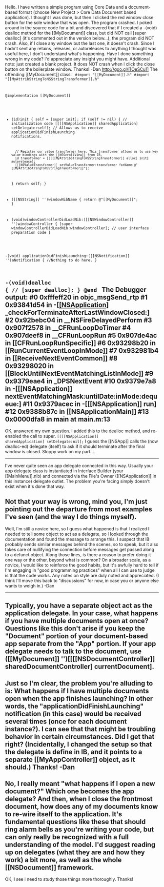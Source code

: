 
Hello. I have written a simple program using Core Data and a document-based format (choose New Project > Core Data Document based application). I thought I was done, but then I clicked the red window close button for the sole window that was open. The program crashed. I poked around in the source code for a bit and discovered that if I created a -(void) dealloc method for the [[MyDocument]] class, but did NOT call [super dealloc] (it's commented out in the version below...), the program did NOT crash. Also, if I close any window but the last one, it doesn't crash. Since I hadn't sent any retains, releases, or autoreleases to anything I thought was useful here, I don't understand what's happening. Have I done something wrong in my code? I'd appreciate any insight you might have. Additional note: just created a blank project. It does NOT crash when I click the close button on the boilerplate window. Thanks! -Dan http://goo.gl/[[OeSCu]]
The offending [[MyDocument]] class:
<code>
#import "[[MyDocument]].h"
#import "[[MyAttribStringToNSStringTransformer]].h"

@implementation [[MyDocument]]

- (id)init 
{
    self = [super init];
    if (self != nil)
	{
        // initialization code
		[[[[NSApplication]] sharedApplication] setDelegate:self];		// Allows us to receive applicationDidFinishLaunching notifications.
		
		// Register our value transformer here. This transformer allows us to use key value bindings with the [[NSScrollView]] from IB.
		id transformer = [[[[[MyAttribStringToNSStringTransformer]] alloc] init] autorelease];
		[[[NSValueTransformer]] setValueTransformer:transformer forName:@"[[MyAttribStringToNSStringTransformer]]"]; 
    }
    return self;
}

- ([[NSString]] '')windowNibName 
{
    return @"[[MyDocument]]";
}

- (void)windowControllerDidLoadNib:([[NSWindowController]] '')windowController 
{
    [super windowControllerDidLoadNib:windowController];
    // user interface preparation code
}

-(void) applicationDidFinishLaunching:([[NSNotification]] '')aNotification
{
	//Nothing to do here.
}

-(void)dealloc
{
//	[super dealloc];
}
@end
</code>
The Debugger output:
#0	0xfffeff20 in objc_msgSend_rtp
#1	0x93841d54 in -[[[NSApplication]]([[NSWindowCache]]) _checkForTerminateAfterLastWindowClosed:]
#2	0x92bebc04 in __NSFireDelayedPerform
#3	0x907f2578 in __CFRunLoopDoTimer
#4	0x907deef8 in __CFRunLoopRun
#5	0x907de4ac in [[CFRunLoopRunSpecific]]
#6	0x93298b20 in [[RunCurrentEventLoopInMode]]
#7	0x932981b4 in [[ReceiveNextEventCommon]]
#8	0x93298020 in [[BlockUntilNextEventMatchingListInMode]]
#9	0x9379eae4 in _DPSNextEvent
#10	0x9379e7a8 in -[[[NSApplication]] nextEventMatchingMask:untilDate:inMode:dequeue:]
#11	0x9379acec in -[[[NSApplication]] run]
#12	0x9388b87c in [[NSApplicationMain]]
#13	0x0000dfa8 in main at main.m:13
----
OK, answered my own question. I added this to the dealloc method, and re-enabled the call to super.
<code>[[[[NSApplication]] sharedApplication] setDelegate:nil];</code>
I guess the [[NSApp]] calls the (now dealloc-ed) delegate (itself) to ask if it should terminate after the final window is closed. Sloppy work on my part....

----

I've never quite seen an app delegate connected in this way. Usually your app delegate class is instantiated in Interface Builder (your [[MainMenu]].nib) and connected via the File's Owner ([[NSApplication]] in this instance) delegate outlet. The problem you're facing simply doesn't exist when it's done that way.

Not that your way is wrong, mind you, I'm just pointing out the departure from most examples I've seen (and the way I do things myself).
----
Well, I'm still a novice here, so I guess what happened is that I realized I needed to tell some object to act as a delegate, so I looked through the documentation and found the message to arrange this. I suspect that IB probably sends similar messages behind the scenes, so to speak, but it also takes care of nullifying the connection before messages get passed along to a defunct object. Along those lines, is there a reason to prefer doing it one way or the other, beyond what is common? On a broader scale, as a novice, I would like to reinforce the good habits, but it's awfully hard to tell if I'm engaging in "good programming practices" when all I can use to judge is that the code works. Any notes on style are duly noted and appreciated. (I think I'll move this back to "discussions" for now, in case you or anyone else wants to weigh in.) -Dan

----
Typically, you have a separate object act as the application delegate.  In your case, what happens if you have multiple documents open at once?  Questions like this don't arise if you keep the "Document" portion of your document-based app separate from the "App" portion.
If your app delegate needs to talk to the document, use ([[MyDocument]] '')[[[[NSDocumentController]] sharedDocumentController] currentDocument].
----
Just so I'm clear, the problem you're alluding to is: What happens if I have multiple documents open when the app finishes launching? In other words, the "applicationDidFinishLaunching" notification (in this case) would be received several times (once for each document instance?). I can see that that might be troubling behavior in certain circumstances. Did I get that right? (Incidentally, I changed the setup so that the delegate is define in IB, and it points to a separate [[MyAppController]] object, as it should.) Thanks! -Dan
----
No, I really meant "what happens if I open a new document?"  Which one becomes the app delegate?  And then, when I close the frontmost document, how does any of my documents know to re-wire itself to the application.  It's fundamental questions like these that should ring alarm bells as you're writing your code, but can only really be recognized with a full understanding of the model.  I'd suggest reading up on delegates (what they are and how they work) a bit more, as well as the whole [[NSDocument]] framework.
----
OK, I see I need to study those things more thoroughly. Thanks!